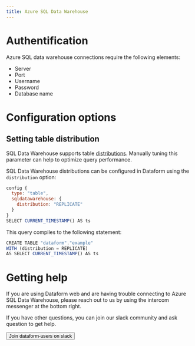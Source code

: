 ```yaml
---
title: Azure SQL Data Warehouse
---
```


# Authentification

Azure SQL data warehouse connections require the following elements:

- Server
- Port
- Username
- Password
- Database name

# Configuration options

## Setting table distribution

SQL Data Warehouse supports table <a target="_blank" rel="noopener" href="https://docs.microsoft.com/en-us/azure/sql-data-warehouse/massively-parallel-processing-mpp-architecture#distributions">distributions</a>.
Manually tuning this parameter can help to optimize query performance.

SQL Data Warehouse distributions can be configured in Dataform using the `distribution` option:

```js
config {
  type: "table",
  sqldatawarehouse: {
    distribution: "REPLICATE"
  }
}
SELECT CURRENT_TIMESTAMP() AS ts
```

This query compiles to the following statement:

```js
CREATE TABLE "dataform"."example"
WITH (distribution = REPLICATE)
AS SELECT CURRENT_TIMESTAMP() AS ts
```

# Getting help

If you are using Dataform web and are having trouble connecting to Azure SQL Data Warehouse, please reach out to us by using the intercom messenger at the bottom right.

If you have other questions, you can join our slack community and ask question to get help.

<a href="https://slack.dataform.co"><button>Join dataform-users on slack</button></a>
